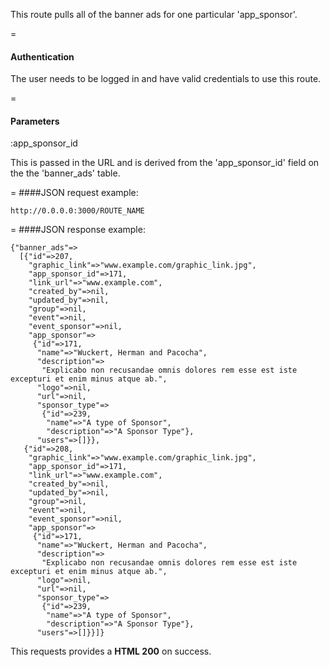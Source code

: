 This route pulls all of the banner ads for one particular 'app_sponsor'.

=
#### Authentication

The user needs to be logged in and have valid credentials to use this route.

=
#### Parameters

:app_sponsor_id

This is passed in the URL and is derived from the 'app_sponsor_id' field on the the 'banner_ads' table.

=
####JSON request example:
```
http://0.0.0.0:3000/ROUTE_NAME
```

=
####JSON response example:
```
{"banner_ads"=>
  [{"id"=>207,
    "graphic_link"=>"www.example.com/graphic_link.jpg",
    "app_sponsor_id"=>171,
    "link_url"=>"www.example.com",
    "created_by"=>nil,
    "updated_by"=>nil,
    "group"=>nil,
    "event"=>nil,
    "event_sponsor"=>nil,
    "app_sponsor"=>
     {"id"=>171,
      "name"=>"Wuckert, Herman and Pacocha",
      "description"=>
       "Explicabo non recusandae omnis dolores rem esse est iste excepturi et enim minus atque ab.",
      "logo"=>nil,
      "url"=>nil,
      "sponsor_type"=>
       {"id"=>239,
        "name"=>"A type of Sponsor",
        "description"=>"A Sponsor Type"},
      "users"=>[]}},
   {"id"=>208,
    "graphic_link"=>"www.example.com/graphic_link.jpg",
    "app_sponsor_id"=>171,
    "link_url"=>"www.example.com",
    "created_by"=>nil,
    "updated_by"=>nil,
    "group"=>nil,
    "event"=>nil,
    "event_sponsor"=>nil,
    "app_sponsor"=>
     {"id"=>171,
      "name"=>"Wuckert, Herman and Pacocha",
      "description"=>
       "Explicabo non recusandae omnis dolores rem esse est iste excepturi et enim minus atque ab.",
      "logo"=>nil,
      "url"=>nil,
      "sponsor_type"=>
       {"id"=>239,
        "name"=>"A type of Sponsor",
        "description"=>"A Sponsor Type"},
      "users"=>[]}}]}
```

This requests provides a <strong>HTML 200</strong> on success.